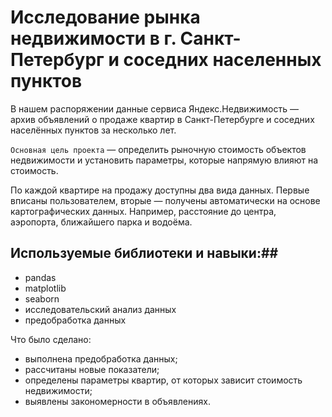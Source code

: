 # Исследование рынка недвижимости в г. Санкт-Петербург и соседних населенных пунктов

В нашем распоряжении данные сервиса Яндекс.Недвижимость — архив объявлений о продаже квартир в Санкт-Петербурге и соседних населённых пунктов за несколько лет. 

`Основная цель проекта` — определить рыночную стоимость объектов недвижимости и установить параметры, которые напрямую влияют на стоимость.

По каждой квартире на продажу доступны два вида данных. Первые вписаны пользователем, вторые — получены автоматически на основе картографических данных. Например, расстояние до центра, аэропорта, ближайшего парка и водоёма. 


## Используемые библиотеки и навыки:##

- pandas
- matplotlib
- seaborn
- исследовательский анализ данных
- предобработка данных

Что было сделано: 
- выполнена предобработка данных;
- рассчитаны новые показатели;
- определены параметры квартир, от которых зависит стоимость недвижимости;
- выявлены закономерности в объявлениях.
